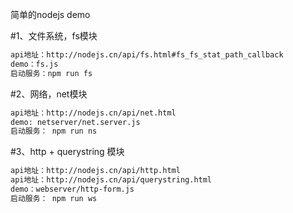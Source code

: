 简单的nodejs demo

#1、文件系统，fs模块
``` bash
api地址：http://nodejs.cn/api/fs.html#fs_fs_stat_path_callback
demo：fs.js
启动服务：npm run fs
``` 

#2、网络，net模块
``` bash
api地址：http://nodejs.cn/api/net.html
demo: netserver/net.server.js
启动服务： npm run ns
``` 

#3、http + querystring 模块
``` bash
api地址：http://nodejs.cn/api/http.html
api地址：http://nodejs.cn/api/querystring.html
demo：webserver/http-form.js
启动服务： npm run ws
``` 


